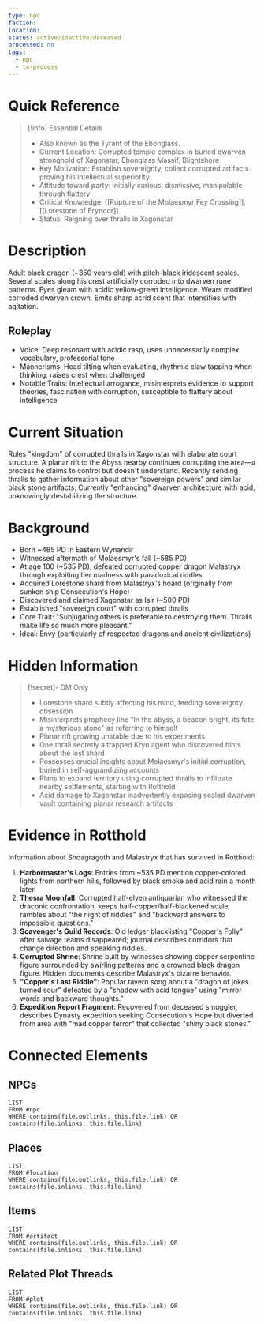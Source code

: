 ```yaml
---
type: npc
faction: 
location: 
status: active/inactive/deceased
processed: no
tags:
  - npc
  - to-process
---
```

# Quick Reference

> [!info] Essential Details
> - Also known as the Tyrant of the Ebonglass.
> - Current Location: Corrupted temple complex in buried dwarven stronghold of Xagonstar, Ebonglass Massif, Blightshore
> - Key Motivation: Establish sovereignty, collect corrupted artifacts proving his intellectual superiority
> - Attitude toward party: Initially curious, dismissive, manipulable through flattery
> - Critical Knowledge: [[Rupture of the Molaesmyr Fey Crossing]], [[Lorestone of Eryndor]]
> - Status: Reigning over thralls in Xagonstar

# Description

Adult black dragon (~350 years old) with pitch-black iridescent scales. Several scales along his crest artificially corroded into dwarven rune patterns. Eyes gleam with acidic yellow-green intelligence. Wears modified corroded dwarven crown. Emits sharp acrid scent that intensifies with agitation.

## Roleplay

- Voice: Deep resonant with acidic rasp, uses unnecessarily complex vocabulary, professorial tone
- Mannerisms: Head tilting when evaluating, rhythmic claw tapping when thinking, raises crest when challenged
- Notable Traits: Intellectual arrogance, misinterprets evidence to support theories, fascination with corruption, susceptible to flattery about intelligence

# Current Situation

Rules "kingdom" of corrupted thralls in Xagonstar with elaborate court structure. A planar rift to the Abyss nearby continues corrupting the area—a process he claims to control but doesn't understand. Recently sending thralls to gather information about other "sovereign powers" and similar black stone artifacts. Currently "enhancing" dwarven architecture with acid, unknowingly destabilizing the structure.

# Background

- Born ~485 PD in Eastern Wynandir
- Witnessed aftermath of Molaesmyr's fall (~585 PD)
- At age 100 (~535 PD), defeated corrupted copper dragon Malastryx through exploiting her madness with paradoxical riddles
- Acquired Lorestone shard from Malastryx's hoard (originally from sunken ship Consecution's Hope)
- Discovered and claimed Xagonstar as lair (~500 PD)
- Established "sovereign court" with corrupted thralls
- Core Trait: "Subjugating others is preferable to destroying them. Thralls make life so much more pleasant."
- Ideal: Envy (particularly of respected dragons and ancient civilizations)

# Hidden Information

> [!secret]- DM Only
> 
> - Lorestone shard subtly affecting his mind, feeding sovereignty obsession
> - Misinterprets prophecy line "In the abyss, a beacon bright, its fate a mysterious stone" as referring to himself
> - Planar rift growing unstable due to his experiments
> - One thrall secretly a trapped Kryn agent who discovered hints about the lost shard
> - Possesses crucial insights about Molaesmyr's initial corruption, buried in self-aggrandizing accounts
> - Plans to expand territory using corrupted thralls to infiltrate nearby settlements, starting with Rotthold
> - Acid damage to Xagonstar inadvertently exposing sealed dwarven vault containing planar research artifacts

# Evidence in Rotthold

Information about Shoagragoth and Malastryx that has survived in Rotthold:

1. **Harbormaster's Logs**: Entries from ~535 PD mention copper-colored lights from northern hills, followed by black smoke and acid rain a month later.
2. **Thesra Moonfall**: Corrupted half-elven antiquarian who witnessed the draconic confrontation, keeps half-copper/half-blackened scale, rambles about "the night of riddles" and "backward answers to impossible questions."
3. **Scavenger's Guild Records**: Old ledger blacklisting "Copper's Folly" after salvage teams disappeared; journal describes corridors that change direction and speaking riddles.
4. **Corrupted Shrine**: Shrine built by witnesses showing copper serpentine figure surrounded by swirling patterns and a crowned black dragon figure. Hidden documents describe Malastryx's bizarre behavior.
5. **"Copper's Last Riddle"**: Popular tavern song about a "dragon of jokes turned sour" defeated by a "shadow with acid tongue" using "mirror words and backward thoughts."
6. **Expedition Report Fragment**: Recovered from deceased smuggler, describes Dynasty expedition seeking Consecution's Hope but diverted from area with "mad copper terror" that collected "shiny black stones."

# Connected Elements
## NPCs
```dataview
LIST
FROM #npc
WHERE contains(file.outlinks, this.file.link) OR contains(file.inlinks, this.file.link)
```
## Places
```dataview
LIST
FROM #location
WHERE contains(file.outlinks, this.file.link) OR contains(file.inlinks, this.file.link)
```
## Items
```dataview
LIST
FROM #artifact 
WHERE contains(file.outlinks, this.file.link) OR contains(file.inlinks, this.file.link)
```
## Related Plot Threads
```dataview
LIST
FROM #plot 
WHERE contains(file.outlinks, this.file.link) OR contains(file.inlinks, this.file.link)
```
